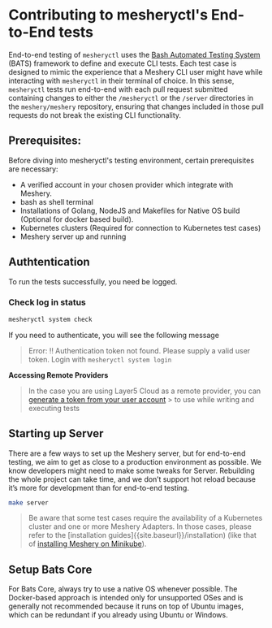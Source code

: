 # Contributing to mesheryctl's End-to-End tests

End-to-end testing of `mesheryctl` uses the [Bash Automated Testing System](https://github.com/bats-core/bats-core) (BATS) framework to define and execute CLI tests. Each test case is designed to mimic the experience that a Meshery CLI user might have while interacting with `mesheryctl` in their terminal of choice. In this sense, `mesheryctl` tests run end-to-end with each pull request submitted containing changes to either the `/mesheryctl` or the `/server` directories in the `meshery/meshery` repository, ensuring that changes included in those pull requests do not break the existing CLI functionality.


## Prerequisites:

Before diving into mesheryctl's testing environment, certain prerequisites are necessary:

- A verified account in your chosen provider which integrate with Meshery.
- bash as shell terminal
- Installations of Golang, NodeJS and Makefiles for Native OS build (Optional for docker based build).
- Kubernetes clusters (Required for connection to Kubernetes test cases)
- Meshery server up and running

## Authtentication

To run the tests successfully, you need be logged. 

### Check log in status

```bash
mesheryctl system check
```

If you need to authenticate, you will see the following message

> Error: !! Authentication token not found. Please supply a valid user token. Login with `mesheryctl system login`

**Accessing Remote Providers**

> In the case you are using Layer5 Cloud as a remote provider, you can <a href="https://cloud.layer5.io/security/tokens">generate a token from your user account</a> > to use while writing and executing tests


## Starting up Server

There are a few ways to set up the Meshery server, but for end-to-end testing, we aim to get as close to a production environment as possible. We know developers might need to make some tweaks for Server. Rebuilding the whole project can take time, and we don’t support hot reload because it’s more for development than for end-to-end testing.


```bash
make server
```

> Be aware that some test cases require the availability of a Kubernetes cluster and one or more  Meshery Adapters. In those cases, please refer to the [installation guides]{{site.baseurl}}/installation) (like that of [installing Meshery on Minikube]({{site.baseurl}}/installation/kubernetes/minikube)). 


## Setup Bats Core

For Bats Core, always try to use a native OS whenever possible. The Docker-based approach is intended only for unsupported OSes and is generally not recommended because it runs on top of Ubuntu images, which can be redundant if you already using Ubuntu or Windows.


